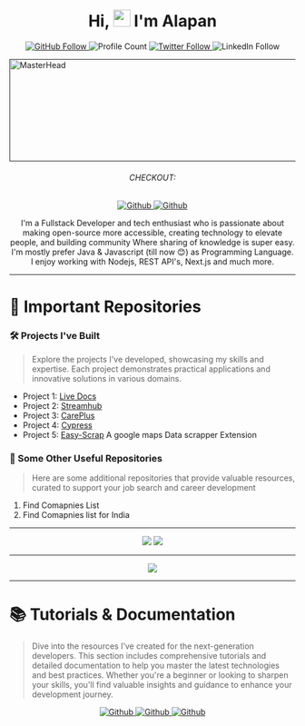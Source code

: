 <h1 align="center"> Hi, <img src="https://media.giphy.com/media/hvRJCLFzcasrR4ia7z/giphy.gif" width="30px"/> I'm Alapan </h1>

<p align="center">
    <a href="https://github.com/Developer-RONNIE">
        <img src="https://img.shields.io/github/followers/Developer-RONNIE?label=Follow&style=social" alt="GitHub Follow">
    </a>
    <img src="https://komarev.com/ghpvc/?username=Developer-RONNIE" alt="Profile Count">
    <a href="https://x.com/ronnie002_">
        <img src="https://img.shields.io/twitter/follow/ronnie002_?style=social" alt="Twitter Follow">
    <a href="https://www.linkedin.com/in/alapan-banerjee/">
      </a>
      <img src="https://img.shields.io/badge/LinkedIn-1.1k-blue?style=social&logo=linkedin" alt="LinkedIn Follow">
    </a>
</p>


<a href="">
    <img src="https://shorturl.at/M3s0Z" alt="MasterHead"  style="width: 1080px; height: 180px;">
</a>

<h6 align="center">CHECKOUT: </h6>

<p align="center">
    <a href="https://github.com/Developer-RONNIE/Developer-RONNIE/blob/main/MyTechStack.md"  align="left" alt="Github" title="github">
        <img src="https://img.shields.io/badge/My--Tech--Stack-blue?style=for-the-badge&logo=github&logoColor=white" alt="Github"/>
    </a> 
    <a href="https://github.com/Developer-RONNIE/portfolio"  align="left" alt="Github" title="github">
        <img src="https://img.shields.io/badge/My--Portfolio-D2B48C?style=for-the-badge&logo=github&logoColor=white" alt="Github"/>
    </a> 
</p>


<p align="center">
  I'm a Fullstack Developer and tech enthusiast who is passionate about making open-source more accessible, creating technology to elevate people, and building community Where sharing of knowledge is super easy. I'm mostly prefer Java & Javascript (till now 😊) as Programming Language. I enjoy working with Nodejs, REST API's, Next.js and much more.  
</p>



----

# 📁 Important Repositories

### 🛠️ Projects I've Built

> Explore the projects I've developed, showcasing my skills and expertise. Each project demonstrates practical applications and innovative solutions in various domains.

- Project 1: [Live Docs](https://github.com/Developer-RONNIE/live_docs) 
- Project 2: [Streamhub](https://github.com/Developer-RONNIE/stream-hub)
- Project 3: [CarePlus](https://github.com/Developer-RONNIE/careplus)
- Project 4: [Cypress](https://github.com/Developer-RONNIE/cypress)
- Project 5: [Easy-Scrap](https://github.com/Developer-RONNIE/google-maps-easy-scrape) A google maps Data scrapper Extension



### 🔗 Some Other Useful Repositories

> Here are some additional repositories that provide valuable resources, curated to support your job search and career development

1. Find Comapnies List
2. Find Comapnies list for India 



____ 




<div align="center">
    <img src="https://github-profile-summary-cards.vercel.app/api/cards/repos-per-language?username=Developer-RONNIE&theme=github">
    <img src="https://github-profile-summary-cards.vercel.app/api/cards/stats?username=Developer-RONNIE&theme=github">
    

</div>

----


<p align="center">
  <img  src="https://streak-stats.demolab.com?user=Developer-RONNIE&theme=highcontrast&hide_border=true&border_radius=5&card_width=800?v=1">
</p>

---

# 📚 Tutorials & Documentation

> Dive into the resources I’ve created for the next-generation developers. This section includes comprehensive tutorials and detailed documentation to help you master the latest technologies and best practices. Whether you're a beginner or looking to sharpen your skills, you'll find valuable insights and guidance to enhance your development journey.

<p align="center">
    <a href="https://github.com/Developer-RONNIE/complete-leetcode-solutions"  align="left" alt="Github" title="github">
        <img src="https://img.shields.io/badge/Complete--Leetcode--Solutions-D2B48C?style=for-the-badge&logo=github&logoColor=white" alt="Github"/>
    </a>
    <a href="https://github.com/Developer-RONNIE/DSA-Bootcamp-Java"  align="left" alt="Github" title="github">
        <img src="https://img.shields.io/badge/Complete--DSA--Java-blue?style=for-the-badge&logo=github&logoColor=white" alt="Github"/>
    </a>
    <a href="https://github.com/Developer-RONNIE/JS-Tutorial"  align="left" alt="Github" title="github">
        <img src="https://img.shields.io/badge/Complete--JavaScript--Tutorial-D2B48C?style=for-the-badge&logo=github&logoColor=white" alt="Github"/>
    </a>
    
</p>






















